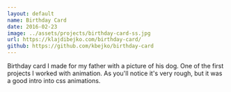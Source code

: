 ```yaml
---
layout: default
name: Birthday Card
date: 2016-02-23
image: ../assets/projects/birthday-card-ss.jpg
url: https://klajdibejko.com/birthday-card/
github: https://github.com/kbejko/birthday-card
---
```


Birthday card I made for my father with a picture of his dog. One of the first projects I worked with animation. As you'll notice it's very rough, but it was a good intro into css animations.
